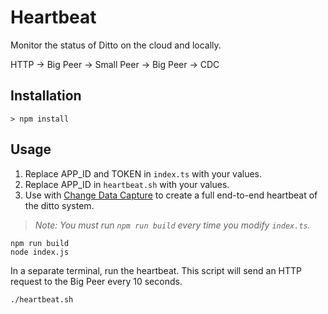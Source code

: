 # Heartbeat 

Monitor the status of Ditto on the cloud and locally.

HTTP -> Big Peer -> Small Peer -> Big Peer -> CDC

## Installation

```
> npm install
```

## Usage

1. Replace APP_ID and TOKEN in `index.ts` with your values.
1. Replace APP_ID in `heartbeat.sh` with your values.
1. Use with [Change Data Capture](https://docs.ditto.live/http/common/guides/kafka/intro) to create a full end-to-end heartbeat of the ditto system.

> *Note: You must run `npm run build` every time you modify `index.ts`.*


```
npm run build
node index.js
```

In a separate terminal, run the heartbeat. This script will send an HTTP request to the Big Peer every 10 seconds.

```
./heartbeat.sh
```
